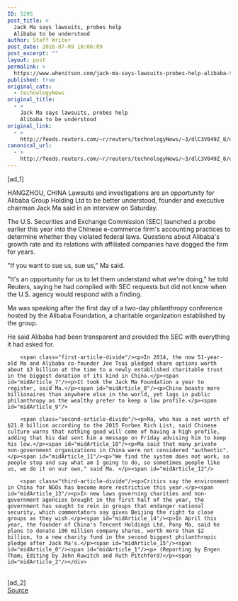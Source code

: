 ```yaml
---
ID: 5295
post_title: >
  Jack Ma says lawsuits, probes help
  Alibaba to be understood
author: Staff Writer
post_date: 2016-07-09 18:06:09
post_excerpt: ""
layout: post
permalink: >
  https://www.whenitson.com/jack-ma-says-lawsuits-probes-help-alibaba-to-be-understood/
published: true
original_cats:
  - technologyNews
original_title:
  - >
    Jack Ma says lawsuits, probes help
    Alibaba to be understood
original_link:
  - >
    http://feeds.reuters.com/~r/reuters/technologyNews/~3/dlC3V049Z_8/us-alibaba-sec-philanthropy-idUSKCN0ZP0PJ
canonical_url:
  - >
    http://feeds.reuters.com/~r/reuters/technologyNews/~3/dlC3V049Z_8/us-alibaba-sec-philanthropy-idUSKCN0ZP0PJ
---
```

 [ad_1]
<br><div id="articleText">
<span id="midArticle_start"/>

<span id="midArticle_0"/><span class="focusParagraph" readability="5"><p><span class="articleLocation">HANGZHOU, CHINA</span> Lawsuits and investigations are an opportunity for Alibaba Group Holding Ltd to be better understood, founder and executive chairman Jack Ma said in an interview on Saturday.</p></span><span id="midArticle_1"/><p>The U.S. Securities and Exchange Commission (SEC) launched a probe earlier this year into the Chinese e-commerce firm's accounting practices to determine whether they violated federal laws. Questions about Alibaba's growth rate and its relations with affiliated companies have dogged the firm for years.</p><span id="midArticle_2"/><p>"If you want to sue us, sue us," Ma said.</p><span id="midArticle_3"/><p>"It's an opportunity for us to let them understand what we're doing," he told Reuters, saying he had complied with SEC requests but did not know when the U.S. agency would respond with a finding. </p><span id="midArticle_4"/><p>Ma was speaking after the first day of a two-day philanthropy conference hosted by the Alibaba Foundation, a charitable organization established by the group.</p><span id="midArticle_5"/><p>He said Alibaba had been transparent and provided the SEC with everything it had asked for.</p><span id="midArticle_6"/>
        
        <span class="first-article-divide"/><p>In 2014, the now 51-year-old Ma and Alibaba co-founder Joe Tsai pledged share options worth about $3 billion at the time to a newly established charitable trust in the biggest donation of its kind in China.</p><span id="midArticle_7"/><p>It took the Jack Ma Foundation a year to register, said Ma.</p><span id="midArticle_8"/><p>China boasts more billionaires than anywhere else in the world, yet lags in public philanthropy as the wealthy prefer to keep a low profile.</p><span id="midArticle_9"/>
        
        <span class="second-article-divide"/><p>Ma, who has a net worth of $21.8 billion according to the 2015 Forbes Rich List, said Chinese culture warns that nothing good will come of having a high profile, adding that his dad sent him a message on Friday advising him to keep his low.</p><span id="midArticle_10"/><p>Ma said that many private non-government organizations in China were not considered "authentic".</p><span id="midArticle_11"/><p>"We find the system does not work, so people stop and say what am I going to do, so sometimes people like us, we do it on our own," said Ma. </p><span id="midArticle_12"/>
        
        <span class="third-article-divide"/><p>Critics say the environment in China for NGOs has become more restrictive this year.</p><span id="midArticle_13"/><p>In new laws governing charities and non-government agencies brought in the first half of the year, the government has sought to rein in groups that endanger national security, which commentators say gives Beijing the right to close groups as they wish.</p><span id="midArticle_14"/><p>In April this year, the founder of China's Tencent Holdings Ltd, Pony Ma, said he plans to donate 100 million company shares, worth more than $2 billion, to a new charity fund in the second biggest philanthropic pledge after Jack Ma's.</p><span id="midArticle_15"/><span id="midArticle_0"/><span id="midArticle_1"/><p> (Reporting by Engen Tham; Editing by John Ruwitch and Ruth Pitchford)</p><span id="midArticle_2"/></div>
<br>[ad_2]
<br><a href="http://feeds.reuters.com/~r/reuters/technologyNews/~3/dlC3V049Z_8/us-alibaba-sec-philanthropy-idUSKCN0ZP0PJ">Source </a>